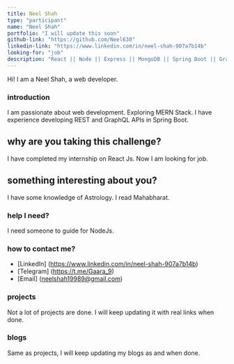 ```yaml
---
title: Neel Shah
type: "participant"
name: "Neel Shah"
portfolio: "I will update this soon"
github-link: "https://github.com/Neel630"
linkedin-link: "https://www.linkedin.com/in/neel-shah-907a7b14b"
looking-for: "job"
description: "React || Node || Express || MongoDB || Spring Boot || GraphQL "
---
```


Hi! I am a Neel Shah, a web developer.

### introduction

I am passionate about web development. Exploring MERN Stack. I have experience developing REST and GraphQL APIs in Spring Boot.

## why are you taking this challenge?

I have completed my internship on React Js.
Now I am looking for job.

## something interesting about you?

I have some knowledge of Astrology. I read Mahabharat.

### help I need?

I need someone to guide for NodeJs.

### how to contact me?

- [LinkedIn] (https://www.linkedin.com/in/neel-shah-907a7b14b)
- [Telegram] (https://t.me/Gaara_9)
- [Email]    (neelshah19989@gmail.com)

### projects

Not a lot of projects are done. I will keep updating it with real links when done.

### blogs

Same as projects, I will keep updating my blogs as and when done.
